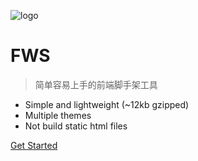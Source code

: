 ![logo](_media/icon.svg)

# FWS

> 简单容易上手的前端脚手架工具

- Simple and lightweight (~12kb gzipped)
- Multiple themes
- Not build static html files


[Get Started](#install)
